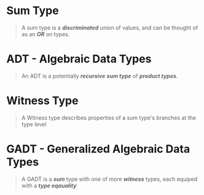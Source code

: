 # Sum Type

> A sum type is a ***discriminated*** union of values, and can be thought of as an ***OR*** on types.

# ADT - Algebraic Data Types

> An ADT is a potentially ***recursive*** ***sum type*** of ***product types***.

# Witness Type

> A Witness type describes properties of a sum type's branches at the type level

# GADT - Generalized Algebraic Data Types

> A GADT is a ***sum*** type with one of more ***witness*** types, each equiped with a ***type eqauality***
